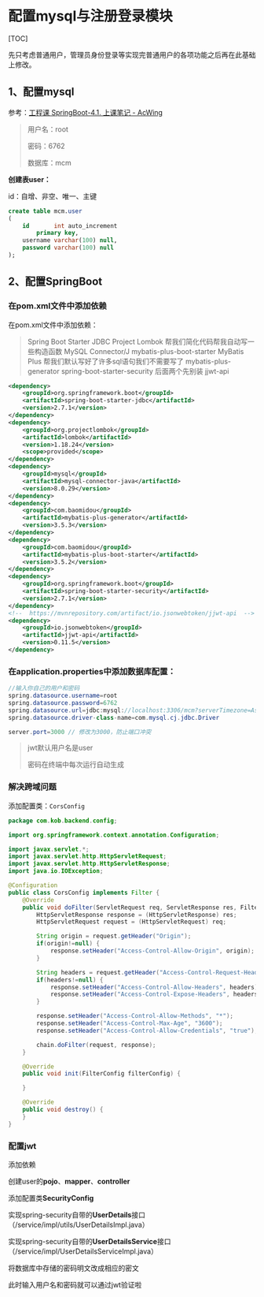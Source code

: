 # 配置mysql与注册登录模块

[TOC]

先只考虑普通用户，管理员身份登录等实现完普通用户的各项功能之后再在此基础上修改。

## 1、配置mysql

参考：[工程课 SpringBoot-4.1. 上课笔记 - AcWing](https://www.acwing.com/solution/content/129069/)

>用户名：root
>
>密码：6762
>
>数据库：mcm

**创建表user：**

id：自增、非空、唯一、主键

```sql
create table mcm.user
(
    id       int auto_increment
        primary key,
    username varchar(100) null,
    password varchar(100) null
);
```

## 2、配置SpringBoot

### 在pom.xml文件中添加依赖

在pom.xml文件中添加依赖：

> Spring Boot Starter JDBC
> Project Lombok 帮我们简化代码帮我自动写一些构造函数
> MySQL Connector/J
> mybatis-plus-boot-starter MyBatis Plus 帮我们默认写好了许多sql语句我们不需要写了
> mybatis-plus-generator
> spring-boot-starter-security 后面两个先别装
> jjwt-api

```xml
<dependency>
    <groupId>org.springframework.boot</groupId>
    <artifactId>spring-boot-starter-jdbc</artifactId>
    <version>2.7.1</version>
</dependency>
<dependency>
    <groupId>org.projectlombok</groupId>
    <artifactId>lombok</artifactId>
    <version>1.18.24</version>
    <scope>provided</scope>
</dependency>
<dependency>
    <groupId>mysql</groupId>
    <artifactId>mysql-connector-java</artifactId>
    <version>8.0.29</version>
</dependency>
<dependency>
    <groupId>com.baomidou</groupId>
    <artifactId>mybatis-plus-generator</artifactId>
    <version>3.5.3</version>
</dependency>
<dependency>
    <groupId>com.baomidou</groupId>
    <artifactId>mybatis-plus-boot-starter</artifactId>
    <version>3.5.2</version>
</dependency>
<dependency>
    <groupId>org.springframework.boot</groupId>
    <artifactId>spring-boot-starter-security</artifactId>
    <version>2.7.1</version>
</dependency>
<!--  https://mvnrepository.com/artifact/io.jsonwebtoken/jjwt-api  -->
<dependency>
    <groupId>io.jsonwebtoken</groupId>
    <artifactId>jjwt-api</artifactId>
    <version>0.11.5</version>
</dependency>
```

### 在application.properties中添加数据库配置：

```java
//输入你自己的用户和密码
spring.datasource.username=root
spring.datasource.password=6762
spring.datasource.url=jdbc:mysql://localhost:3306/mcm?serverTimezone=Asia/Shanghai&useUnicode=true&characterEncoding=utf-8
spring.datasource.driver-class-name=com.mysql.cj.jdbc.Driver
```

```java
server.port=3000 // 修改为3000，防止端口冲突
```

> jwt默认用户名是user
>
> 密码在终端中每次运行自动生成

### 解决跨域问题

添加配置类：```CorsConfig```

```java
package com.kob.backend.config;

import org.springframework.context.annotation.Configuration;

import javax.servlet.*;
import javax.servlet.http.HttpServletRequest;
import javax.servlet.http.HttpServletResponse;
import java.io.IOException;

@Configuration
public class CorsConfig implements Filter {
    @Override
    public void doFilter(ServletRequest req, ServletResponse res, FilterChain chain) throws IOException, ServletException {
        HttpServletResponse response = (HttpServletResponse) res;
        HttpServletRequest request = (HttpServletRequest) req;

        String origin = request.getHeader("Origin");
        if(origin!=null) {
            response.setHeader("Access-Control-Allow-Origin", origin);
        }

        String headers = request.getHeader("Access-Control-Request-Headers");
        if(headers!=null) {
            response.setHeader("Access-Control-Allow-Headers", headers);
            response.setHeader("Access-Control-Expose-Headers", headers);
        }

        response.setHeader("Access-Control-Allow-Methods", "*");
        response.setHeader("Access-Control-Max-Age", "3600");
        response.setHeader("Access-Control-Allow-Credentials", "true");

        chain.doFilter(request, response);
    }

    @Override
    public void init(FilterConfig filterConfig) {

    }

    @Override
    public void destroy() {
    }
}
```

### 配置jwt

添加依赖

创建user的**pojo**、**mapper**、**controller**

添加配置类**SecurityConfig**

实现spring-security自带的**UserDetails**接口（/service/impl/utils/UserDetailsImpl.java）

实现spring-security自带的**UserDetailsService**接口（/service/impl/UserDetailsServiceImpl.java）

将数据库中存储的密码明文改成相应的密文

此时输入用户名和密码就可以通过jwt验证啦

